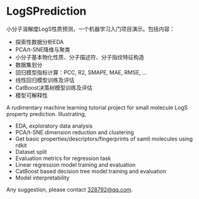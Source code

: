 # LogSPrediction
小分子溶解度LogS性质预测，一个机器学习入门项目演示。包括内容：
* 探索性数据分析EDA
* PCA/t-SNE降维与聚类
* 小分子基本物化性质、分子描述符、分子指纹特征构造
* 数据集划分
* 回归模型指标计算：PCC, R2, SMAPE, MAE, RMSE, ...
* 线性回归模型训练及评估
* CatBoost决策树模型训练及评估
* 模型可解释性

A rudimentary machine learning tutorial project for small molecule LogS property prediction. Illustrating, 
* EDA, exploratory data analysis
* PCA/t-SNE dimension reduction and clustering
* Get basic properties/descriptors/fingerprints of samll molecules using rdkit
* Dataset split
* Evaluation metrics for regression task
* Linear regression model training and evaluation
* CatBoost based decision tree model training and evaluation
* Model interpretability

Any suggestion, please contact 328792@qq.com. 
